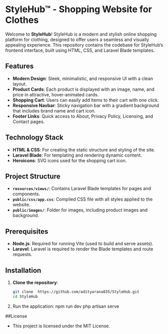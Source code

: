 # StyleHub™ - Shopping Website for Clothes

Welcome to **StyleHub**! StyleHub is a modern and stylish online shopping platform for clothing, designed to offer users a seamless and visually appealing experience. This repository contains the codebase for StyleHub’s frontend interface, built using HTML, CSS, and Laravel Blade templates.

## Features

- **Modern Design**: Sleek, minimalistic, and responsive UI with a clean layout.
- **Product Cards**: Each product is displayed with an image, name, and price in attractive, hover-animated cards.
- **Shopping Cart**: Users can easily add items to their cart with one click.
- **Responsive Navbar**: Sticky navigation bar with a gradient background that includes brand name and cart icon.
- **Footer Links**: Quick access to About, Privacy Policy, Licensing, and Contact pages.

## Technology Stack

- **HTML & CSS**: For creating the static structure and styling of the site.
- **Laravel Blade**: For templating and rendering dynamic content.
- **Heroicons**: SVG icons used for the shopping cart icon.

## Project Structure

- **`resources/views/`**: Contains Laravel Blade templates for pages and components.
- **`public/css/app.css`**: Compiled CSS file with all styles applied to the website.
- **`public/images/`**: Folder for images, including product images and background.

## Prerequisites

- **Node.js**: Required for running Vite (used to build and serve assets).
- **Laravel**: Laravel is required to render the Blade templates and route requests.

## Installation

1. **Clone the repository**:
   ```bash
   git clone  https://github.com/adityarana835/StyleHub.git
   cd StyleHub
2. Run the application:
    npm run dev
   php artisan serve

##License
- This project is licensed under the MIT License.
